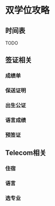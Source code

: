 # 双学位攻略
## 时间表
TODO

## 签证相关
### 成绩单
### 保送证明
### 出生公证
### 语言成绩
### 预签证

## Telecom相关
### 住宿
### 语言
### 选专业
